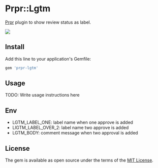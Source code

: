 # Prpr::Lgtm

[Prpr](https://github.com/mzp/prpr) plugin to show review status as label.

![](https://raw.githubusercontent.com/mzp/prpr-lgtm/master/screenshot.jpg)


## Install

Add this line to your application's Gemfile:

```ruby
gem 'prpr-lgtm'
```

## Usage

TODO: Write usage instructions here

## Env

 * LGTM_LABEL_ONE: label name when one approve is added
 * LlGTM_LABEL_OVER_2: label name two approve is added
 * LGTM_BODY: comment message when two approval is added

## License

The gem is available as open source under the terms of the [MIT License](http://opensource.org/licenses/MIT).

